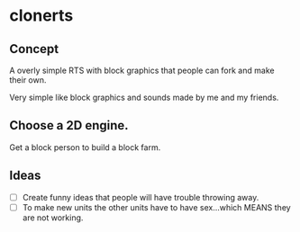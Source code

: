 # clonerts

## Concept

A overly simple RTS with block graphics that people can fork and make their own.

Very simple like block graphics and sounds made by me and my friends.


## Choose a 2D engine.

Get a block person to build a block farm.

## Ideas

+ [ ] Create funny ideas that people will have trouble throwing away.
+ [ ] To make new units the other units have to have sex...which MEANS they are not working.
